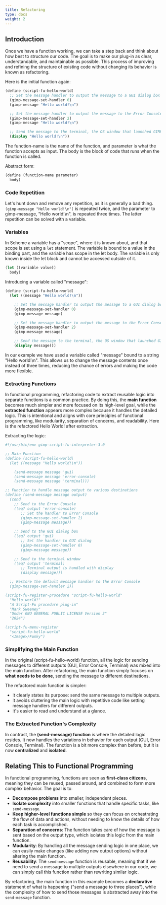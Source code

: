 ```yaml
---
title: Refactoring
type: docs
weight: 2
---
```


## Introduction

Once we have a function working, we can take a step back and think about how best to structure our code. The goal is to make our plug-in as clear, understandable, and maintainable as possible. This process of improving and refining the structure of existing code without changing its behavior is known as refactoring.

Here is the initial function again:

```scheme
(define (script-fu-hello-world)
  ;; Set the message handler to output the message to a GUI dialog box
  (gimp-message-set-handler 0)
  (gimp-message "Hello world!\n")

  ;; Set the message handler to output the message to the Error Console
  (gimp-message-set-handler 2)
  (gimp-message "Hello world!\n")

  ;; Send the message to the terminal, the OS window that launched GIMP
  (display "Hello world!\n"))
```

The function-name is the name of the function, and parameter is what the function accepts as input. The body is the block of code that runs when the function is called.

Abstract form:

```scheme
(define (function-name parameter)
  body)
```

### Code Repetition

Let's hunt down and remove any repetition, as it is generally a bad thing. `(gimp-message "Hello world!\n")` is repeated twice, and the parameter to gimp-message, "Hello world!\n", is repeated three times. The latter repetition can be solved with a variable.

### Variables

In Scheme a variable has a "scope", where it is known about, and that scope is set using a `let` statement. The variable is bound to a value in the binding part, and the variable has scope in the let body. The variable is only known inside the let block and cannot be accessed outside of it.

```scheme
(let ((variable value)) 
  body)
```

Introducing a variable called "message":

```scheme
(define (script-fu-hello-world)
  (let ((message "Hello world!\n"))

    ;; Set the message handler to output the message to a GUI dialog box
    (gimp-message-set-handler 0)
    (gimp-message message)

    ;; Set the message handler to output the message to the Error Console
    (gimp-message-set-handler 2)
    (gimp-message message)

    ;; Send the message to the terminal, the OS window that launched GIMP
    (display message)))
```

In our example we have used a variable called "message" bound to a string "Hello world!\n". This allows us to change the message contents once instead of three times, reducing the chance of errors and making the code more flexible.

### Extracting Functions

In functional programming, refactoring code to extract reusable logic into separate functions is a common practice. By doing this, the **main function** becomes much simpler and more focused on its high-level goal, while the **extracted function** appears more complex because it handles the detailed logic. This is intentional and aligns with core principles of functional programming, like modularity, separation of concerns, and readability. Here is the refactored
Hello World! after extraction.

Extracting the logic:
```scheme
#!/usr/bin/env gimp-script-fu-interpreter-3.0

;; Main Function
(define (script-fu-hello-world)
  (let ((message "Hello world!\n"))

    (send-message message 'gui)
    (send-message message 'error-console)
    (send-message message 'terminal)))

;; Function to handle message output to various destinations
(define (send-message message output)
  (cond
    ;; Send to the Error Console
    ((eq? output 'error-console)
       ;; Set the handler to Error Console
       (gimp-message-set-handler 2)
       (gimp-message message))

    ;; Send to the GUI dialog box
    ((eq? output 'gui)
       ;; Set the handler to GUI dialog
       (gimp-message-set-handler 0)
       (gimp-message message))

    ;; Send to the terminal window
    ((eq? output 'terminal)
       ;; Terminal output is handled with display
       (display message)))

  ;; Restore the default message handler to the Error Console
  (gimp-message-set-handler 2))

(script-fu-register-procedure "script-fu-hello-world"
  "Hello world!"
  "A Script-Fu procedure plug-in"
  "Mark Sweeney"
  "Under GNU GENERAL PUBLIC LICENSE Version 3"
  "2024")

(script-fu-menu-register
  "script-fu-hello-world"
  "<Image>/Funky")
```

### Simplifying the Main Function

In the original (script-fu-hello-world) function, all the logic for sending messages to different outputs (GUI, Error Console, Terminal) was mixed into the main function. After refactoring, the main function simply focuses on **what needs to be done**, sending the message to different destinations.

The refactored main function is simpler:

- It clearly states its purpose: send the same message to multiple outputs.
- It avoids cluttering the main logic with repetitive code like setting message handlers for different outputs.
- It's easier to read and understand at a glance.

### The Extracted Function's Complexity

In contrast, the **(send-message) function** is where the detailed logic resides. It now handles the variations in behavior for each output (GUI, Error Console, Terminal). The function is a bit more complex than before, but it is now **centralized** and **isolated**.

## Relating This to Functional Programming

In functional programming, functions are seen as **first-class citizens**, meaning they can be reused, passed around, and combined to form more complex behavior. The goal is to:

- **Decompose problems** into smaller, independent pieces.
- **Isolate complexity** into smaller functions that handle specific tasks, like `send-message`.
- **Keep higher-level functions simple** so they can focus on orchestrating the flow of data and actions, without needing to know the details of how each task is accomplished.
- **Separation of concerns**: The function takes care of how the message is sent based on the output type, which isolates this logic from the main function.
- **Modularity**: By handling all the message sending logic in one place, we can easily make changes (like adding new output options) without altering the main function.
- **Reusability**: The `send-message` function is reusable, meaning that if we need to send a message to multiple outputs elsewhere in our code, we can simply call this function rather than rewriting similar logic.

By refactoring, the main function in this example becomes a **declarative** statement of what is happening ("send a message to three places"), while the complexity of how to send those messages is abstracted away into the `send-message` function.


